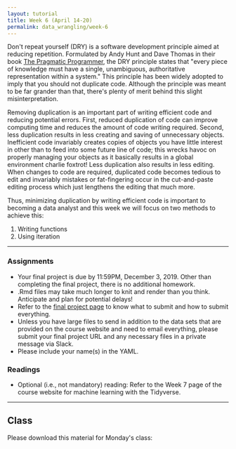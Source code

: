 ```yaml
---
layout: tutorial
title: Week 6 (April 14-20)
permalink: data_wrangling/week-6
---
```


Don't repeat yourself (DRY) is a software development principle aimed at reducing repetition. Formulated by Andy Hunt and Dave Thomas in their book [The Pragmatic Programmer](http://www.amazon.com/Pragmatic-Programmer-Journeyman-Master/dp/020161622X/ref=sr_1_1?s=books&ie=UTF8&qid=1456066112&sr=1-1&keywords=the+pragmatic+programmer), the DRY principle states that "every piece of knowledge must have a single, unambiguous, authoritative representation within a system." This principle has been widely adopted to imply that you should not duplicate code. Although the principle was meant to be far grander than that, there's plenty of merit behind this slight misinterpretation.

Removing duplication is an important part of writing efficient code and reducing potential errors. First, reduced duplication of code can improve computing time and reduces the amount of code writing required. Second, less duplication results in less creating and saving of unnecessary objects. Inefficient code invariably creates copies of objects you have little interest in other than to feed into some future line of code; this wrecks havoc on properly managing your objects as it basically results in a global environment charlie foxtrot! Less duplication also results in less editing. When changes to code are required, duplicated code becomes tedious to edit and invariably mistakes or fat-fingering occur in the cut-and-paste editing process which just lengthens the editing that much more.

Thus, minimizing duplication by writing efficient code is important to becoming a data analyst and this week we will focus on two methods to achieve this:

1. Writing functions
2. Using iteration

<hr>

### Assignments

- Your final project is due by 11:59PM, December 3, 2019.  Other than completing the final project, there is no additional homework.
- .Rmd files may take much longer to knit and render than you think.  Anticipate and plan for potential delays!
- Refer to the [final project page](final-project) to know what to submit and how to submit everything.
- Unless you have large files to send in addition to the data sets that are provided on the course website and need to email everything, please submit your final project URL and any necessary files in a private message via Slack.
- Please include your name(s) in the YAML.


### Readings

- Optional (i.e., not mandatory) reading: Refer to the Week 7 page of the course website for machine learning with the Tidyverse.


<hr>   

## Class

Please download this material for Monday's class: &nbsp; <a href="https://www.dropbox.com/sh/rk9j6gs5t5pouno/AAAbmEl4BNFymzyAAu4JeAWua?dl=1" style="color:black;"><i class="fa fa-cloud-download" style="font-size:1em"></i></a>




